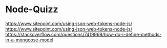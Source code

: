 # Node-Quizz
https://www.sitepoint.com/using-json-web-tokens-node-js/
https://www.sitepoint.com/using-json-web-tokens-node-js/
https://stackoverflow.com/questions/7419969/how-do-i-define-methods-in-a-mongoose-model
